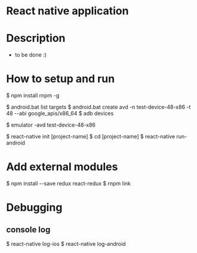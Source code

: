 # React native application



# Description
 - to be done :)


# How to setup and run

 $ npm install rnpm -g

 $ android.bat list targets
 $ android.bat create avd -n test-device-48-x86 -t 48 --abi google_apis/x86_64
 $ adb devices

 $ emulator -avd test-device-48-x86

 $ react-native init [project-name] 
 $ cd [project-name]
 $ react-native run-android

 
# Add external modules

 $ npm install --save redux react-redux
 $ rnpm link


# Debugging

## console log

 $ react-native log-ios
 $ react-native log-android